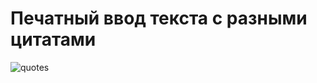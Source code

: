# Печатный ввод текста с разными цитатами

![quotes](https://github.com/oshkov/typewriter-quotes/assets/87696868/8a3e488a-152e-493a-8558-df27d0734a97)
